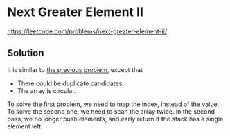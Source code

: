 # Next Greater Element II

https://leetcode.com/problems/next-greater-element-ii/

## Solution

It is similar to [the previous problem](https://leetcode.com/problems/next-greater-element-i/), except that

* There could be duplicate candidates.
* The array is circular.

To solve the first problem, we need to map the index, instead of the value. To solve the second one, we need to scan the
array twice. In the second pass, we no longer push elements, and early return if the stack has a single element left.
